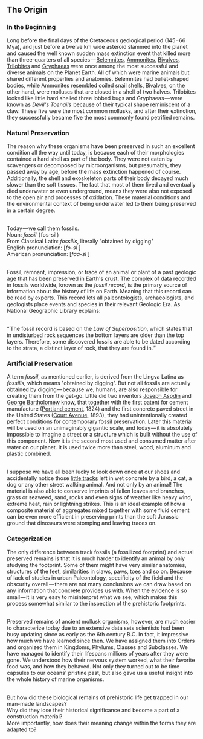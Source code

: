 


## The Origin

<div class="subchapter">

### In the Beginning

</div>

Long before the final days of the Cretaceous geological period (145&hairsp;–&hairsp;66 Mya), and just before a twelve km wide asteroid slammed into the planet and caused the well known sudden mass extinction event that killed more than three-quarters of all species&hairsp;—&hairsp;[Belemnites](#figure "Belemnites"), [Ammonites](#figure "Ammonites"), [Bivalves](#figure "Bivalves"), [Trilobites](#figure "Trilobites") and [Gryphaeas](#figure "Gryphaeas") were once among the most successful and diverse animals on the Planet Earth. All of which were marine animals but shared different properties and anatomies. Belemnites had  bullet-shaped bodies, while Ammonites resembled coiled snail shells, Bivalves, on the other hand, were molluscs that are closed in a shell of two halves. Trilobites looked like little hard shelled three lobbed bugs and Gryphaeas&hairsp;—&hairsp;were known as *Devil's Toenails* &hairsp;because of their typical shape reminiscent of a claw. These five were the most common mollusks, and after their extinction, they successfully became five the most commonly found petrified remains.<br>

<div class="subchapter">

### Natural Preservation

</div>

The reason why these organisms have been preserved in such an excellent condition all the way until today, is because each of their morphologies contained a hard shell as part of the body. They were not eaten by scavengers or decomposed by microorganisms, but presumably, they passed away by age, before the mass extinction happened of course. Additionally, the shell and exoskeleton parts of their body decayed much slower than the soft tissues. The fact that most of them lived and eventually died underwater or even underground, means they were also not exposed to the open air and processes of oxidation. These material conditions and the environmental context of being underwater led to them being preserved in a certain degree.<br>
<br>

<div class="quote">

Today&hairsp;—&hairsp;we call them fossils.  <br>
Noun: *fossil* &hairsp;(&hairsp;fos-​sil&hairsp;)<br>
From Classical Latin: *fossilis*, literally '&hairsp;obtained by digging&hairsp;'<br>
English pronunciation: [*fo-sl* ]  <br>
American pronunciation: [*faa-sl* ]   <br>

</div>

<br>Fossil, remnant, impression, or trace of an animal or plant of a past geologic age that has been preserved in Earth's crust. The complex of data recorded in fossils worldwide, known as the *fossil record*, is the primary source of information about the history of life on Earth. Meaning that this record can be read by experts. This record lets all paleontologists, archaeologists, and geologists place events and species in their relevant Geologic Era. As National Geographic Library explains: <br>
<br>

<div class="quote">

“&hairsp;&hairsp;The fossil record is based on the *Law of Superposition*, which states that in undisturbed rock sequences the bottom layers are older than the top layers. Therefore, some discovered fossils are able to be dated according to the strata, a distinct layer of rock, that they are found in.&hairsp;” <br>

</div>

<div class="subchapter">

### Artificial Preservation

</div>

A term *fossil*, as mentioned earlier, is derived from the Lingva Latina as *fossilis*, which means '&hairsp;obtained by digging&hairsp;'. But not all fossils are actually obtained by digging&hairsp;—&hairsp;because we, humans, are also responsible for creating them from the get-go. Little did two inventors [Joseph Aspdin](#figure "Joseph Aspdin") and [George Bartholomew](#figure "George Bartholomew") know, that together with the first patent for cement manufacture ([Portland cement](#figure "Portland cement"), 1824) and the first concrete paved street in the United States ([Court Avenue](#figure "Court Avenue"), 1893), they had unintentionally created perfect conditions for contemporary fossil preservation. Later this material will be used on an unimaginably gigantic scale, and today&hairsp;—&hairsp;it is absolutely impossible to imagine a street or a structure which is built without the use of this component. Now it is the second most used and consumed matter after water on our planet. It is used twice more than steel, wood, aluminum and plastic combined.<br>
<br>

I suppose we have all been lucky to look down once at our shoes and accidentally notice those [little tracks](#figure "little tracks") left in wet concrete by a bird, a cat, a dog or any other street walking animal. And not only by an animal! The material is also able to conserve imprints of fallen leaves and branches, grass or seaweed, sand, rocks and even signs of weather like heavy wind, extreme heat, rain or lightning strikes. This is an ideal example of how a composite material of aggregates mixed together with some fluid cement can be even more efficient in preserving prints than the soft Jurassic ground that dinosaurs were stomping and leaving traces on.

<div class="subchapter">

### Categorization

</div>

The only difference between track fossils (a fossilized footprint) and actual preserved remains is that it is much harder to identify an animal by only studying the footprint. Some of them might have very similar anatomies, structures of the feet, similarities in claws, paws, toes and so on. Because of lack of studies in urban Paleontology, specificity of the field and the obscurity overall&hairsp;—&hairsp;there are not many conclusions we can draw based on any information that concrete provides us with. When the evidence is so small&hairsp;—&hairsp;it is very easy to misinterpret what we see, which makes this process somewhat similar to the inspection of the prehistoric footprints.<br>
<br>

Preserved remains of ancient mollusk organisms, however, are much easier to characterize today due to an extensive data sets scientists had been busy updating since as early as the 6th century B.C. In fact, it impressive how much we have learned since then. We have assigned them into Orders and organized them in Kingdoms, Phylums, Classes and Subclasses. We have managed to identify their lifespans millions of years after they were gone. We understood how their nervous system worked, what their favorite food was, and how they behaved. Not only they turned out to be time capsules to our oceans' pristine past, but also gave us a useful insight into the whole history of marine organisms.<br>
<br>

But how did these biological remains of prehistoric life get trapped in our man-made landscapes? <br>
Why did they lose their historical significance and become a part of a construction material? <br>
More importantly, how does their meaning change within the forms they are adapted to?




